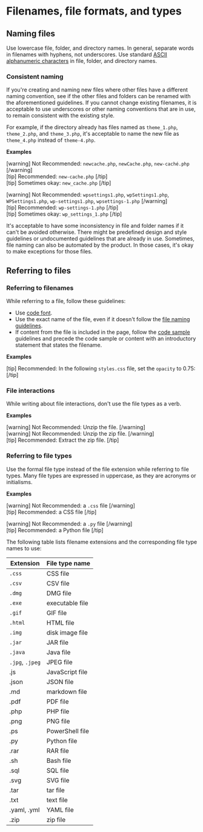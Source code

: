 # Filenames, file formats, and types

## Naming files

Use lowercase file, folder, and directory names. In general, separate words in filenames with hyphens, not underscores. Use standard [ASCII alphanumeric characters](https://en.wikipedia.org/wiki/ASCII#Character_set) in file, folder, and directory names.

### Consistent naming

If you're creating and naming new files where other files have a different naming convention, see if the other files and folders can be renamed with the aforementioned guidelines. If you cannot change existing filenames, it is acceptable to use underscores or other naming conventions that are in use, to remain consistent with the existing style.

For example, if the directory already has files named as `theme_1.php`, `theme_2.php`, and `theme_3.php`, it's acceptable to name the new file as `theme_4.php` instead of `theme-4.php`.

**Examples**  

[warning] Not Recommended: `newcache.php`, `newCache.php`, `new-caché.php` [/warning]  
[tip] Recommended: `new-cache.php` [/tip]  
[tip] Sometimes okay: `new_cache.php` [/tip]  

[warning] Not Recommended: `wpsettings1.php`, `wpSettings1.php`, `WPSettings1.php`, `wp-settings1.php`, `wpsettings-1.php` [/warning]  
[tip] Recommended: `wp-settings-1.php` [/tip]  
[tip] Sometimes okay: `wp_settings_1.php` [/tip]  

It's acceptable to have some inconsistency in file and folder names if it can't be avoided otherwise. There might be predefined design and style guidelines or undocumented guidelines that are already in use. Sometimes, file naming can also be automated by the product. In those cases, it's okay to make exceptions for those files.

## Referring to files

### Referring to filenames

While referring to a file, follow these guidelines:

- Use [code font]().
- Use the exact name of the file, even if it doesn't follow the [file naming guidelines](#naming-files).
- If content from the file is included in the page, follow the [code sample]() guidelines and precede the code sample or content with an introductory statement that states the filename.

**Examples**  

[tip] Recommended: In the following `styles.css` file, set the `opacity` to 0.75: [/tip]  

### File interactions

While writing about file interactions, don't use the file types as a verb.

**Examples**  

[warning] Not Recommended: Unzip the file. [/warning]  
[warning] Not Recommended: Unzip the zip file. [/warning]  
[tip] Recommended: Extract the zip file. [/tip]  

### Referring to file types

Use the formal file type instead of the file extension while referring to file types. Many file types are expressed in uppercase, as they are acronyms or initialisms.

**Examples**  

[warning] Not Recommended: a `.css` file [/warning]  
[tip] Recommended: a CSS file [/tip]  

[warning] Not Recommended: a `.py` file [/warning]  
[tip] Recommended: a Python file [/tip]  

The following table lists filename extensions and the corresponding file type names to use:

| Extension       | File type name  |
|-----------------|-----------------|
| `.css`          | CSS file        |
| `.csv`          | CSV file        |
| `.dmg`          | DMG file        |
| `.exe`          | executable file |
| `.gif`          | GIF file        |
| `.html`         | HTML file       |
| `.img`          | disk image file |
| `.jar`          | JAR file        |
| `.java`         | Java file       |
| `.jpg`, `.jpeg` | JPEG file       |
| .js             | JavaScript file |
| .json       | JSON file       |
| .md         | markdown file   |
| .pdf        | PDF file        |
| .php        | PHP file        |
| .png        | PNG file        |
| .ps         | PowerShell file |
| .py         | Python file     |
| .rar        | RAR file        |
| .sh         | Bash file       |
| .sql        | SQL file        |
| .svg        | SVG file        |
| .tar        | tar file        |
| .txt        | text file       |
| .yaml, .yml | YAML file       |
| .zip        | zip file        |
